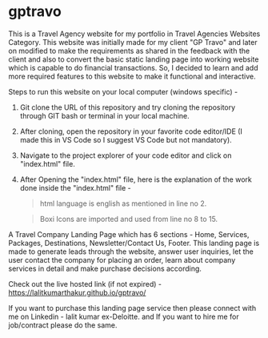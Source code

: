# gptravo

This is a Travel Agency website for my portfolio in Travel Agencies Websites Category. This website was initially made for my client "GP Travo" and later on modified to make the requirements as shared in the feedback with the client and also to convert the basic static landing page into working website which is capable to do financial transactions. So, I decided to learn and add more required features to this website to make it functional and interactive.

Steps to run this website on your local computer (windows specific) -

1. Git clone the URL of this repository and try cloning the repository through GIT bash or terminal in your local machine.

2. After cloning, open the repository in your favorite code editor/IDE (I made this in VS Code so I suggest VS Code but not mandatory).

3. Navigate to the project explorer of your code editor and click on "index.html" file.

4. After Opening the "index.html" file, here is the explanation of the work done inside the "index.html" file -

   > html language is english as mentioned in line no 2.

   > Boxi Icons are imported and used from line no 8 to 15.

   >

A Travel Company Landing Page which has 6 sections - Home, Services, Packages, Destinations, Newsletter/Contact Us, Footer. This landing page is made to generate leads through the website, answer user inquiries, let the user contact the company for placing an order, learn about company services in detail and make purchase decisions according.

Check out the live hosted link (if not expired) - https://lalitkumarthakur.github.io/gptravo/

If you want to purchase this landing page service then please connect with me on Linkedin - lalit kumar ex-Deloitte.
and If you want to hire me for job/contract please do the same.
